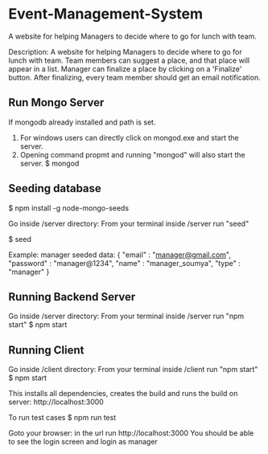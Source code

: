 # Event-Management-System
A website for helping Managers to decide where to go for lunch with team.

Description:
A website for helping Managers to decide where to go for lunch with team. Team members
can suggest a place, and that place will appear in a list. Manager can finalize a place by
clicking on a 'Finalize' button. After finalizing, every team member should get an email
notification.

Run Mongo Server
----------------
If mongodb already installed and path is set.
1. For windows users can directly click on mongod.exe and start the server.
2. Opening command propmt and running "mongod" will also start the server.
$ mongod

Seeding database
----------------
$ npm install -g node-mongo-seeds

Go inside /server directory:
From your terminal inside /server run "seed"

 $ seed
 
 Example:
 manager seeded data: {
    "email" : "manager@gmail.com",
    "password" : "manager@1234",
    "name" : "manager_soumya",
    "type" : "manager"
}
 
Running Backend Server
---------------------
 Go inside /server directory:
 From your terminal inside /server run "npm start"
 $ npm start
 
Running Client
--------------
 Go inside /client directory:
 From your terminal inside /client run "npm start"
 $ npm start
 
 This installs all dependencies, creates the build 
 and runs the build on server: http://localhost:3000 
 
 To run test cases
 $ npm run test
 
 Goto your browser: in the url run http://localhost:3000
 You should be able to see the login screen and login as manager
 

 